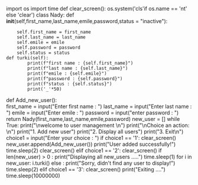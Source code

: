 import os
import time
def clear_screen():
    os.system('cls'if os.name == 'nt' else 'clear')
class Nady:
    def __init__(self,first_name,last_name,emile,password,status = "inactive"):

        self.first_name = first_name
        self.last_name = last_name
        self.emile = emile
        self.password = password
        self.status = status
    def turki(self):
            print(f"first name : {self.first_name}")
            print(f"last name : {self.last_name}")
            print(f"emile : {self.emile}")
            print(f"password : {self.password}")
            print(f"status : {self.status}")
            print('_'*50)
def Add_new_user():    
    first_name = input("Enter first name : ")
    last_name = input("Enter last name : ")
    emile = input("Enter emile : ")
    password = input("enter password : ")
    return Nady(first_name,last_name,emile,password)
new_user = []
while True:
    print("\nwelcome to user management \n")
    print("\nChoice an action: \n")
    print("1. Add new user")
    print("2. Display all users")
    print("3. Exit\n")
    choice1 = input("Enter your choice : ")
    if choice1 == '1':
        clear_screen()
        new_user.append(Add_new_user())
        print("User added successfully!")
        time.sleep(2)
        clear_screen()
    elif choice1 == '2':
        clear_screen()
        if len(new_user) > 0 :
            print("Displaying all new_users .....")
            time.sleep(1)
            for i in new_user:
                i.turki()
        else :
            print("Sorry, didn't find any user to display!")
            time.sleep(2)
    elif choice1 == '3':
      clear_screen()
      print("Exiting ....")
      time.sleep(10000000)
